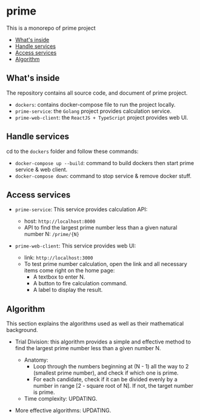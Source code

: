 # prime
This is a monorepo of prime project

- [What's inside](#whats-inside)
- [Handle services](#Handle-services)
- [Access services](#Access-services)
- [Algorithm](#Algorithm)


## What's inside
The repository contains all source code, and document of prime project.

- `dockers`: contains docker-compose file to run the project locally.
- `prime-service`: the `Golang` project provides calculation service.
- `prime-web-client`: the `ReactJS + TypeScript` project provides web UI.

## Handle services
cd to the `dockers` folder and follow these commands:

- `docker-compose up --build`: command to build dockers then start prime service & web client.
- `docker-compose down`: command to stop service & remove docker stuff.

## Access services
- `prime-service`:
This service provides calculation API:

    - host: `http://localhost:8000`
    - API to find the largest prime number less than a given natural number N: `/prime/{N}`

- `prime-web-client`:
This service provides web UI:

    - link: `http://localhost:3000`
    - To test prime number calculation, open the link and all necessary items come right on the home page:
        - A textbox to enter N.
        - A button to fire calculation command.
        - A label to display the result.

## Algorithm
This section explains the algorithms used as well as their mathematical background.

- Trial Division: this algorithm provides a simple and effective method to find the largest prime number less than a given number N.
    - Anatomy:
        - Loop through the numbers beginning at (N - 1) all the way to 2 (smallest prime number), and check if which one is prime.
        - For each candidate, check if it can be divided evenly by a number in range [2 - square root of N]. If not, the target number is prime.
    - Time complexity: UPDATING.

- More effective algorithms: UPDATING.
